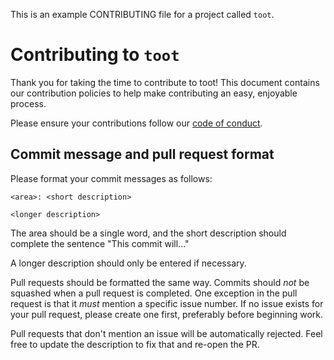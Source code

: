 This is an example CONTRIBUTING file for a project called `toot`.

# Contributing to `toot`

Thank you for taking the time to contribute to toot! This document contains
our contribution policies to help make contributing an easy, enjoyable process.

Please ensure your contributions follow our [code of 
conduct](../CODE_OF_CONDUCT.md).

## Commit message and pull request format

Please format your commit messages as follows:

    <area>: <short description>

    <longer description>

The area should be a single word, and the short description should complete
the sentence "This commit will..."

A longer description should only be entered if necessary.

Pull requests should be formatted the same way. Commits should *not* be
squashed when a pull request is completed. One exception in the pull request
is that it *must* mention a specific issue number. If no issue exists for 
your pull request, please create one first, preferably before beginning work.

Pull requests that don't mention an issue will be automatically rejected. Feel
free to update the description to fix that and re-open the PR.
